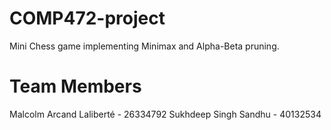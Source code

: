 # COMP472-project
Mini Chess game implementing Minimax and Alpha-Beta pruning.

# Team Members
Malcolm Arcand Laliberté - 26334792
Sukhdeep Singh Sandhu - 40132534
